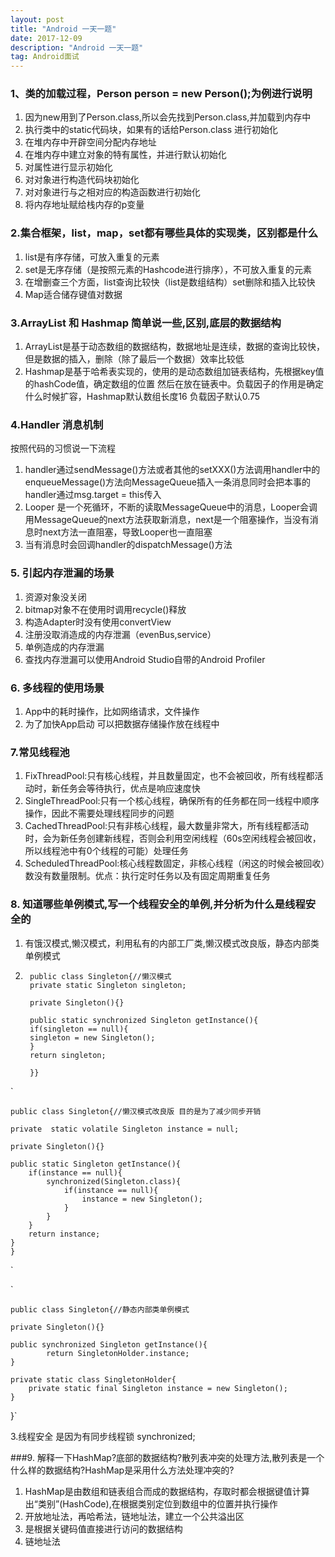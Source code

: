 ```yaml
---
layout: post
title: "Android 一天一题"
date: 2017-12-09
description: "Android 一天一题"
tag: Android面试
---
```


### 1、类的加载过程，Person person = new Person();为例进行说明
1. 因为new用到了Person.class,所以会先找到Person.class,并加载到内存中
2. 执行类中的static代码块，如果有的话给Person.class 进行初始化
3. 在堆内存中开辟空间分配内存地址
4. 在堆内存中建立对象的特有属性，并进行默认初始化
5. 对属性进行显示初始化
6. 对对象进行构造代码块初始化
7. 对对象进行与之相对应的构造函数进行初始化
8. 将内存地址赋给栈内存的p变量

### 2.集合框架，list，map，set都有哪些具体的实现类，区别都是什么
1. list是有序存储，可放入重复的元素
2. set是无序存储（是按照元素的Hashcode进行排序），不可放入重复的元素
3. 在增删查三个方面，list查询比较快（list是数组结构）set删除和插入比较快
4. Map适合储存键值对数据

### 3.ArrayList 和 Hashmap 简单说一些,区别,底层的数据结构
1. ArrayList是基于动态数组的数据结构，数据地址是连续，数据的查询比较快，但是数据的插入，删除（除了最后一个数据）效率比较低
2. Hashmap是基于哈希表实现的，使用的是动态数组加链表结构，先根据key值的hashCode值，确定数组的位置 然后在放在链表中。负载因子的作用是确定什么时候扩容，Hashmap默认数组长度16 负载因子默认0.75

### 4.Handler 消息机制
按照代码的习惯说一下流程
1. handler通过sendMessage()方法或者其他的setXXX()方法调用handler中的enqueueMessage()方法向MessageQueue插入一条消息同时会把本事的handler通过msg.target = this传入
2. Looper 是一个死循环，不断的读取MessageQueue中的消息，Looper会调用MessageQueue的next方法获取新消息，next是一个阻塞操作，当没有消息时next方法一直阻塞，导致Looper也一直阻塞
3. 当有消息时会回调handler的dispatchMessage()方法

### 5. 引起内存泄漏的场景
1. 资源对象没关闭
2. bitmap对象不在使用时调用recycle()释放
3. 构造Adapter时没有使用convertView
4. 注册没取消造成的内存泄漏（evenBus,service）
5. 单例造成的内存泄漏
6. 查找内存泄漏可以使用Android Studio自带的Android Profiler

### 6. 多线程的使用场景
1. App中的耗时操作，比如网络请求，文件操作
2. 为了加快App启动 可以把数据存储操作放在线程中

### 7.常见线程池
1. FixThreadPool:只有核心线程，并且数量固定，也不会被回收，所有线程都活动时，新任务会等待执行，优点是响应速度快
2. SingleThreadPool:只有一个核心线程，确保所有的任务都在同一线程中顺序操作，因此不需要处理线程同步的问题
3. CachedThreadPool:只有非核心线程，最大数量非常大，所有线程都活动时，会为新任务创建新线程，否则会利用空闲线程（60s空闲线程会被回收，所以线程池中有0个线程的可能）处理任务
4. ScheduledThreadPool:核心线程数固定，非核心线程（闲这的时候会被回收）数没有数量限制。优点：执行定时任务以及有固定周期重复任务

### 8. 知道哪些单例模式,写一个线程安全的单例,并分析为什么是线程安全的
1. 有饿汉模式,懒汉模式，利用私有的内部工厂类,懒汉模式改良版，静态内部类单例模式
2.   	public class Singleton{//懒汉模式
   		private static Singleton singleton;
   		
   		private Singleton(){}
   		
   		public static synchronized Singleton getInstance(){
   		if(singleton == null){
   		singleton = new Singleton();
   		}
   		return singleton;
   		
   		}}
   		
  
  `
  
  	public class Singleton{//懒汉模式改良版 目的是为了减少同步开销

    private  static volatile Singleton instance = null;

    private Singleton(){}

    public static Singleton getInstance(){  
        if(instance == null){  
            synchronized(Singleton.class){  
                if(instance == null){  
                    instance = new Singleton();  
                }  
            }  
        }  
        return instance;  
    }  
	}  
`



`

	public class Singleton{//静态内部类单例模式

    private Singleton(){}

    public synchronized Singleton getInstance(){
            return SingletonHolder.instance;
    }

    private static class SingletonHolder{
        private static final Singleton instance = new Singleton();
    }
}`

3.线程安全 是因为有同步线程锁 synchronized;

###9. 解释一下HashMap?底部的数据结构?散列表冲突的处理方法,散列表是一个什么样的数据结构?HashMap是采用什么方法处理冲突的?
1. HashMap是由数组和链表组合而成的数据结构，存取时都会根据键值计算出“类别”(HashCode),在根据类别定位到数组中的位置并执行操作
2. 开放地址法，再哈希法，链地址法，建立一个公共溢出区
3. 是根据关键码值直接进行访问的数据结构
4. 链地址法



